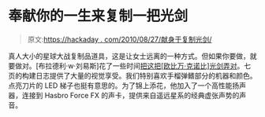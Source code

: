 # 奉献你的一生来复制一把光剑

> 原文:[https://hackaday . com/2010/08/27/献身于复制光剑/](https://hackaday.com/2010/08/27/devote-your-life-to-replicating-a-lightsaber/)

真人大小的星球大战复制品道具，这是让女士远离的一种方式。但如果你要做，就要做对。[布拉德利·w·刘易斯]花了一些时间[把这把[欧比万·克诺比]光剑弄对](http://www.slothfurnace.com/sabers/ANHObi_01.html)。七页的构建日志提供了大量的视觉享受。我们特别喜欢手榴弹鳍部分的机器和颜色。点亮刀片的 LED 梯子也挺有意思的。为了锦上添花，他加入了一个高性能扬声器，连接到 Hasbro Force FX 的声卡，提供来自遥远星系的经典虚张声势的声音。